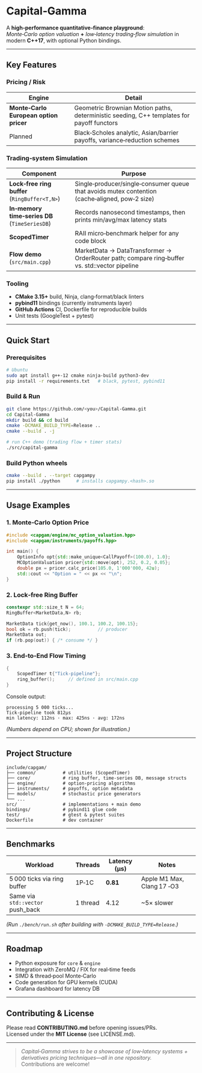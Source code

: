 # Capital‑Gamma

A **high‑performance quantitative‑finance playground**:  
*Monte‑Carlo option valuation* **+** *low‑latency trading‑flow simulation* in modern **C++17**, with optional Python bindings.

---

## Key Features

### Pricing / Risk
| Engine | Detail |
|--------|--------|
| **Monte‑Carlo European option pricer** | Geometric Brownian Motion paths, deterministic seeding, C++ templates for payoff functors |
| Planned | Black‑Scholes analytic, Asian/barrier payoffs, variance‑reduction schemes |

### Trading‑system Simulation
| Component | Purpose |
|-----------|---------|
| **Lock‑free ring buffer** (`RingBuffer<T,N>`) | Single‑producer/single‑consumer queue that avoids mutex contention (cache‑aligned, pow‑2 size) |
| **In‑memory time‑series DB** (`TimeSeriesDB`) | Records nanosecond timestamps, then prints min/avg/max latency stats |
| **ScopedTimer** | RAII micro‑benchmark helper for any code block |
| **Flow demo** (`src/main.cpp`) | MarketData → DataTransformer → OrderRouter path; compare ring‑buffer vs. std::vector pipeline |

### Tooling
* **CMake 3.15+** build, Ninja, clang‑format/black linters  
* **pybind11** bindings (currently instruments layer)  
* **GitHub Actions** CI, Dockerfile for reproducible builds  
* Unit tests (GoogleTest + pytest)

---

## Quick Start

### Prerequisites
```bash
# Ubuntu
sudo apt install g++-12 cmake ninja-build python3-dev
pip install -r requirements.txt   # black, pytest, pybind11
```

### Build & Run
```bash
git clone https://github.com/<you>/Capital-Gamma.git
cd Capital-Gamma
mkdir build && cd build
cmake -DCMAKE_BUILD_TYPE=Release ..
cmake --build . -j

# run C++ demo (trading flow + timer stats)
./src/capital-gamma
```

### Build Python wheels
```bash
cmake --build . --target capgampy
pip install ./python      # installs capgampy.<hash>.so
```

---

## Usage Examples

### 1. Monte‑Carlo Option Price
```cpp
#include <capgam/engine/mc_option_valuation.hpp>
#include <capgam/instruments/payoffs.hpp>

int main() {
    OptionInfo opt{std::make_unique<CallPayoff>(100.0), 1.0};
    MCOptionValuation pricer{std::move(opt), 252, 0.2, 0.05};
    double px = pricer.calc_price(105.0, 1'000'000, 42u);
    std::cout << "Option = " << px << "\n";
}
```

### 2. Lock‑free Ring Buffer
```cpp
constexpr std::size_t N = 64;
RingBuffer<MarketData,N> rb;

MarketData tick{get_now(), 100.1, 100.2, 100.15};
bool ok = rb.push(tick);          // producer
MarketData out;
if (rb.pop(out)) { /* consume */ }
```

### 3. End‑to‑End Flow Timing
```cpp
{
    ScopedTimer t{"Tick‑pipeline"};
    ring_buffer();     // defined in src/main.cpp
}
```
Console output:
```
processing 5 000 ticks...
Tick‑pipeline took 812µs
min latency: 112ns · max: 425ns · avg: 172ns
```

*(Numbers depend on CPU; shown for illustration.)*

---

## Project Structure
```
include/capgam/
├── common/          # utilities (ScopedTimer)
├── core/            # ring buffer, time‑series DB, message structs
├── engine/          # option‑pricing algorithms
├── instruments/     # payoffs, option metadata
├── models/          # stochastic price generators
└── ...
src/                 # implementations + main demo
bindings/            # pybind11 glue code
test/                # gtest & pytest suites
Dockerfile           # dev container
```

---

## Benchmarks

| Workload | Threads | Latency (µs) | Notes |
|----------|---------|--------------|-------|
| 5 000 ticks via ring buffer | 1P‑1C | **0.81** | Apple M1 Max, Clang 17 ‑O3 |
| Same via `std::vector` push_back | 1 thread | 4.12 | ~5× slower |

*(Run `./bench/run.sh` after building with `-DCMAKE_BUILD_TYPE=Release`.)*

---

## Roadmap
- Python exposure for `core` & `engine`
- Integration with ZeroMQ / FIX for real‑time feeds
- SIMD & thread‑pool Monte‑Carlo
- Code generation for GPU kernels (CUDA)
- Grafana dashboard for latency DB

---

## Contributing & License
Please read **CONTRIBUTING.md** before opening issues/PRs.  
Licensed under the **MIT License** (see LICENSE.md).

---

> *Capital‑Gamma strives to be a showcase of low‑latency systems + derivatives pricing techniques—all in one repository.*  
> Contributions are welcome!
